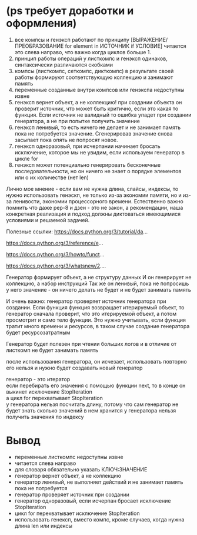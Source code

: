 # (ps требует доработки и оформления)

1) все компсы и генэксп работают по принципу
[ВЫРАЖЕНИЕ/ПРЕОБРАЗОВАНИЕ for element in ИСТОЧНИК if УСЛОВИЕ]
читается это слева направо, что важно когда циклов больше 1.
2) принцип работы операций у листкомпс и генэксп одинаков, синтаксически различаются скобками
3) компсы (листкомпс, сеткомпс, дикткомпс) в результате своей работы формируют соответствующую коллекцию и занимают память
4) переменные созданные внутри компсов или генэкспа недоступны извне
5) генэксп вернет объект, а не коллекцию! при создании объекта он проверит источник, что может быть критично, если это какая то функция. Если источник не валидный то ошибка упадет при создании генератора, а не при попытке получить значение
6) генэксп ленивый, то есть ничего не делает и не занимает память пока не потребуется значение. Сгенерировав значение снова засыпает пока опять не попросят новое.
7) генэксп одноразовый, при исчерпании начинает бросать исключение, которое мы не увидим, если используем генератор в цикле for
8) генэксп может потенциально генерировать бесконечные последовательности, но он ничего не знает о порядке элементов или о их количестве (нет len)

Лично мое мнение -  если вам не нужна длина, слайсы, индексы, то нужно использовать генэскп, не только из-за экономии памяти, но и из-за ленивости, экономии процессорного времени.
Естественно важно помнить что даже pep-8 и дзен - это не закон, а рекомендации, наша конкретная реализация и подход должны диктоваться имеющимися условиями и решаемой задачей.

Полезные ссылки:
https://docs.python.org/3/tutorial/da...

https://docs.python.org/3/reference/e...

https://docs.python.org/3/howto/funct...

https://docs.python.org/3/whatsnew/2....

Генератор формирует объект, а не структуру данных
И он генерирует не коллекцию, а набор инструкций 
Так же он ленивый, пока не попросишь у него значение -
он ничего делать не будет и не будет занимать память 

И очень важно: генератор проверяет источник генератора при создании.
Если функция функция возвращает итерируемый объект, то генератор сначала
проверит, что это итерируемой объект, а потом просмотрит
и само тело функции. Это нужно учитывать, если функция
тратит много времени и ресурсов, в таком случае создание генератора 
будет ресурсозатратным

Генератор будет полезен при чтении больших логов и в отличие от
листкомп не будет занимать память

после использования генератора, он исчезает, использовать
повторно его нельзя и нужно будет создавать новый генератор

генератор - это итератор\
если перебирать его значения с помощью функции next, то в конце
он выкинет исключение  StopIteration\
а цикл for перехватывает StopIteration\
у генератора нельзя посчитать длину, потому что сам генератор не будет
знать сколько значений в нем хранится
у генератора нельзя получить значения по индексу

# Вывод

* переменные листкомпс недоступны извне
* читается слева направо
* для словаря обязательно указать КЛЮЧ:ЗНАЧЕНИЕ
* генератор вернет объект, а не коллекцию
* генератор ленивый, не выполняет действий и не занимает память пока не потребуется
* генератор проверяет источник при создании
* генератор одноразовый, если исчерпан бросает исключение StopIteration
* цикл for перехватывает исключение StopIteration
* использовать генексп, вместо компс, кроме случаев, когда нужна длина len или индексы
